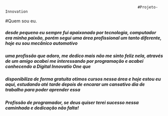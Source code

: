                                                                #Projeto-Innovation

#Quem sou eu.
##### desde pequeno eu sempre fui apaixonado por tecnologia, computador era minha paixão, porém segui uma área profissional um tanto diferente, hoje eu sou mecânico automotivo
##### uma profissão que adoro, me dedico mais não me sinto feliz nela, através de um amigo acabei me interessando por programação e acabei conhecendo a Digital Innovatio One que
##### disponibiliza de forma gratuita otimos cursos nessa área e hoje estou eu aqui, estudando até tarde depois de encarar um cansativo dia de trabalho para poder aprender essa 
##### Profissão de programador, se deus quiser terei sucesso nessa caminhada e dedicação não falta!
